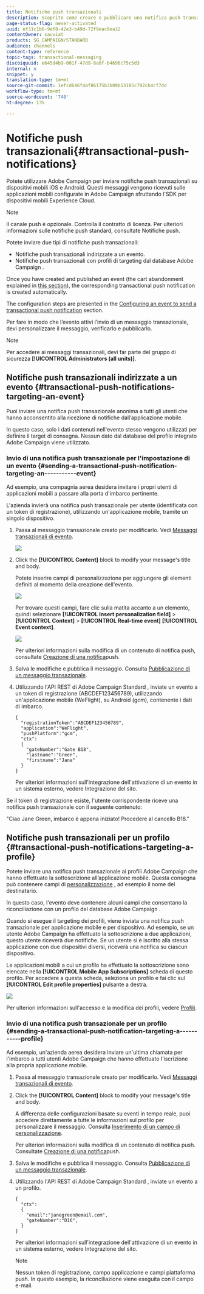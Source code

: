 ```yaml
---
title: Notifiche push transazionali
description: Scoprite come creare e pubblicare una notifica push transazionale.
page-status-flag: never-activated
uuid: ef31c1b6-9ef8-42e3-b49d-72f9eac8ea32
contentOwner: sauviat
products: SG_CAMPAIGN/STANDARD
audience: channels
content-type: reference
topic-tags: transactional-messaging
discoiquuid: e645d4b9-001f-47d9-8a0f-b4696c75c5d3
internal: n
snippet: y
translation-type: tm+mt
source-git-commit: 1efcd646f4af86175b3b09b53185c792cb4cf7dd
workflow-type: tm+mt
source-wordcount: '740'
ht-degree: 13%

---
```



# Notifiche push transazionali{#transactional-push-notifications}

Potete utilizzare  Adobe Campaign per inviare notifiche push transazionali su dispositivi mobili iOS e Android. Questi messaggi vengono ricevuti sulle applicazioni mobili configurate in  Adobe Campaign sfruttando l&#39;SDK per dispositivi mobili  Experience Cloud.

>[!NOTE]
>
>Il canale push è opzionale. Controlla il contratto di licenza. Per ulteriori informazioni sulle notifiche push standard, consultate Notifiche [](../../channels/using/about-push-notifications.md)push.

Potete inviare due tipi di notifiche push transazionali:

* Notifiche push transazionali indirizzate a un evento.
* Notifiche push transazionali con profili di targeting dal database Adobe Campaign .

Once you have created and published an event (the cart abandonment explained in [this section](../../channels/using/getting-started-with-transactional-msg.md#transactional-messaging-operating-principle)), the corresponding transactional push notification is created automatically.

The configuration steps are presented in the [Configuring an event to send a transactional push notification](../../administration/using/configuring-transactional-messaging.md#use-case--configuring-an-event-to-send-a-transactional-message) section.

Per fare in modo che l’evento attivi l’invio di un messaggio transazionale, devi personalizzare il messaggio, verificarlo e pubblicarlo.

>[!NOTE]
>
>Per accedere ai messaggi transazionali, devi far parte del gruppo di sicurezza **[!UICONTROL Administrators (all units)]**.

## Notifiche push transazionali indirizzate a un evento {#transactional-push-notifications-targeting-an-event}

Puoi inviare una notifica push transazionale anonima a tutti gli utenti che hanno acconsentito alla ricezione di notifiche dall’applicazione mobile.

In questo caso, solo i dati contenuti nell&#39;evento stesso vengono utilizzati per definire il target di consegna. Nessun dato dal database del profilo integrato  Adobe Campaign viene utilizzato.

### Invio di una notifica push transazionale per l&#39;impostazione di un evento {#sending-a-transactional-push-notification-targeting-an-----------event}

Ad esempio, una compagnia aerea desidera invitare i propri utenti di applicazioni mobili a passare alla porta d&#39;imbarco pertinente.

L&#39;azienda invierà una notifica push transazionale per utente (identificata con un token di registrazione), utilizzando un&#39;applicazione mobile, tramite un singolo dispositivo.

1. Passa al messaggio transazionale creato per modificarlo. Vedi [Messaggi transazionali di evento](../../channels/using/event-transactional-messages.md).

   ![](assets/message-center_push_message.png)

1. Click the **[!UICONTROL Content]** block to modify your message&#39;s title and body.

   Potete inserire campi di personalizzazione per aggiungere gli elementi definiti al momento della creazione dell&#39;evento.

   ![](assets/message-center_push_content.png)

   Per trovare questi campi, fare clic sulla matita accanto a un elemento, quindi selezionare **[!UICONTROL Insert personalization field]** > **[!UICONTROL Context]** > **[!UICONTROL Real-time event]** **[!UICONTROL Event context]**.

   ![](assets/message-center_push_personalization.png)

   Per ulteriori informazioni sulla modifica di un contenuto di notifica push, consultate [Creazione di una notifica](../../channels/using/preparing-and-sending-a-push-notification.md)push.

1. Salva le modifiche e pubblica il messaggio. Consulta [Pubblicazione di un messaggio transazionale](../../channels/using/event-transactional-messages.md#publishing-a-transactional-message).
1. Utilizzando l&#39;API REST di Adobe Campaign Standard , inviate un evento a un token di registrazione (ABCDEF123456789), utilizzando un&#39;applicazione mobile (WeFlight), su Android (gcm), contenente i dati di imbarco.

   ```
   {
     "registrationToken":"ABCDEF123456789",
     "application":"WeFlight",
     "pushPlatform":"gcm",
     "ctx":
     {
       "gateNumber":"Gate B18",
       "lastname":"Green",
       "firstname":"Jane"
     }
   }
   ```

   Per ulteriori informazioni sull&#39;integrazione dell&#39;attivazione di un evento in un sistema esterno, vedere Integrazione [](../../administration/using/configuring-transactional-messaging.md#integrating-the-triggering-of-the-event-in-a-website)del sito.

Se il token di registrazione esiste, l&#39;utente corrispondente riceve una notifica push transazionale con il seguente contenuto:

&quot;Ciao Jane Green, imbarco è appena iniziato! Procedere al cancello B18.&quot;

## Notifiche push transazionali per un profilo {#transactional-push-notifications-targeting-a-profile}

Potete inviare una notifica push transazionale ai profili Adobe Campaign  che hanno effettuato la sottoscrizione all’applicazione mobile. Questa consegna può contenere campi di [personalizzazione](../../designing/using/personalization.md#inserting-a-personalization-field) , ad esempio il nome del destinatario.

In questo caso, l&#39;evento deve contenere alcuni campi che consentano la riconciliazione con un profilo del database Adobe Campaign .

Quando si esegue il targeting dei profili, viene inviata una notifica push transazionale per applicazione mobile e per dispositivo. Ad esempio, se un utente Adobe Campaign  ha effettuato la sottoscrizione a due applicazioni, questo utente riceverà due notifiche. Se un utente si è iscritto alla stessa applicazione con due dispositivi diversi, riceverà una notifica su ciascun dispositivo.

Le applicazioni mobili a cui un profilo ha effettuato la sottoscrizione sono elencate nella **[!UICONTROL Mobile App Subscriptions]** scheda di questo profilo. Per accedere a questa scheda, seleziona un profilo e fai clic sul **[!UICONTROL Edit profile properties]** pulsante a destra.

![](assets/push_notif_subscriptions.png)

Per ulteriori informazioni sull&#39;accesso e la modifica dei profili, vedere [Profili](../../audiences/using/creating-profiles.md).

### Invio di una notifica push transazionale per un profilo {#sending-a-transactional-push-notification-targeting-a-----------profile}

Ad esempio, un&#39;azienda aerea desidera inviare un&#39;ultima chiamata per l&#39;imbarco a tutti  utenti Adobe Campaign che hanno effettuato l&#39;iscrizione alla propria applicazione mobile.

1. Passa al messaggio transazionale creato per modificarlo. Vedi [Messaggi transazionali di evento](../../channels/using/event-transactional-messages.md).

   <!--![](assets/message-center_push_message_profile.png)-->

1. Click the **[!UICONTROL Content]** block to modify your message&#39;s title and body.

   A differenza delle configurazioni basate su eventi in tempo reale, puoi accedere direttamente a tutte le informazioni sul profilo per personalizzare il messaggio. Consulta [Inserimento di un campo di personalizzazione](../../designing/using/personalization.md#inserting-a-personalization-field).

   <!--![](assets/message-center_push_content_profile.png)-->

   Per ulteriori informazioni sulla modifica di un contenuto di notifica push. Consultate [Creazione di una notifica](../../channels/using/preparing-and-sending-a-push-notification.md)push.

1. Salva le modifiche e pubblica il messaggio. Consulta [Pubblicazione di un messaggio transazionale](../../channels/using/event-transactional-messages.md#publishing-a-transactional-message).
1. Utilizzando l&#39;API REST di Adobe Campaign Standard , inviate un evento a un profilo.

   ```
   {
     "ctx":
     {
       "email":"janegreen@email.com",
       "gateNumber":"D16",
     }
   }
   ```

   Per ulteriori informazioni sull&#39;integrazione dell&#39;attivazione di un evento in un sistema esterno, vedere Integrazione [](../../administration/using/configuring-transactional-messaging.md#integrating-the-triggering-of-the-event-in-a-website)del sito.

   >[!NOTE]
   >
   >Nessun token di registrazione, campo applicazione e campi piattaforma push. In questo esempio, la riconciliazione viene eseguita con il campo e-mail.

